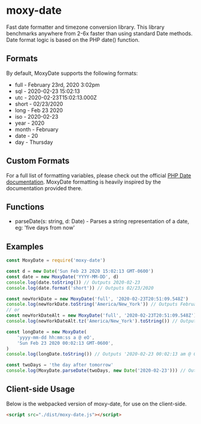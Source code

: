 # moxy-date

Fast date formatter and timezone conversion library. This library benchmarks anywhere from 2-6x faster than using standard Date methods. Date format logic is based on the PHP date() function.

## Formats

By default, MoxyDate supports the following formats:

-   full - February 23rd, 2020 3:02pm
-   sql - 2020-02-23 15:02:13
-   utc - 2020-02-23T15:02:13.000Z
-   short - 02/23/2020
-   long - Feb 23 2020
-   iso - 2020-02-23
-   year - 2020
-   month - February
-   date - 20
-   day - Thursday

## Custom Formats

For a full list of formatting variables, please check out the official [PHP Date documentation](https://www.php.net/manual/en/function.date.php). MoxyDate formatting is heavily inspired by the documentation provided there.

## Functions

-   parseDate(s: string, d: Date) - Parses a string representation of a date, eg: 'five days from now'

## Examples

```typescript
const MoxyDate = require('moxy-date')

const d = new Date('Sun Feb 23 2020 15:02:13 GMT-0600')
const date = new MoxyDate('YYYY-MM-DD', d)
console.log(date.toString()) // Outputs 2020-02-23
console.log(date.format('short')) // Outputs 02/23/2020

const newYorkDate = new MoxyDate('full', '2020-02-23T20:51:09.548Z')
console.log(newYorkDate.toString('America/New_York')) // Outputs February 23rd, 2020 3:51pm
// or
const newYorkDateAlt = new MoxyDate('full', '2020-02-23T20:51:09.548Z')
console.log(newYorkDateAlt.tz('America/New_York').toString()) // Outputs February 23rd, 2020 3:51pm

const longDate = new MoxyDate(
	'yyyy-mm-dd hh:mm:ss a @ eO',
	'Sun Feb 23 2020 00:02:13 GMT-0600',
)
console.log(longDate.toString()) // Outputs '2020-02-23 00:02:13 am @ GMT-0600'

const twoDays = 'the day after tomorrow'
console.log(MoxyDate.parseDate(twoDays, new Date('2020-02-23'))) // Outputs result of new Date('2020-02-25')
```

## Client-side Usage

Below is the webpacked version of moxy-date, for use on the client-side.

```html
<script src="./dist/moxy-date.js"></script>
```
